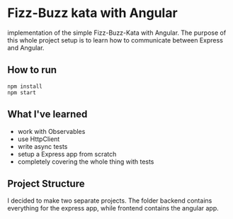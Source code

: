 # Fizz-Buzz kata with Angular

implementation of the simple Fizz-Buzz-Kata with Angular. 
The purpose of this whole project setup is to learn how to communicate 
between Express and Angular.

## How to run

```
npm install
npm start
```

## What I've learned

* work with Observables
* use HttpClient
* write async tests
* setup a Express app from scratch
* completely covering the whole thing with tests

## Project Structure

I decided to make two separate projects. The folder backend contains everything 
for the express app, while frontend contains the angular app.
